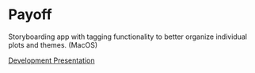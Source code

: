 # Payoff
Storyboarding app with tagging functionality to better organize individual plots and themes. (MacOS)

[Development Presentation](https://docs.google.com/presentation/d/1J5Hf-ylscT7zpLMYcvMjfU46nva9q6ddff0GGYTHk8M/edit?usp=sharing)
